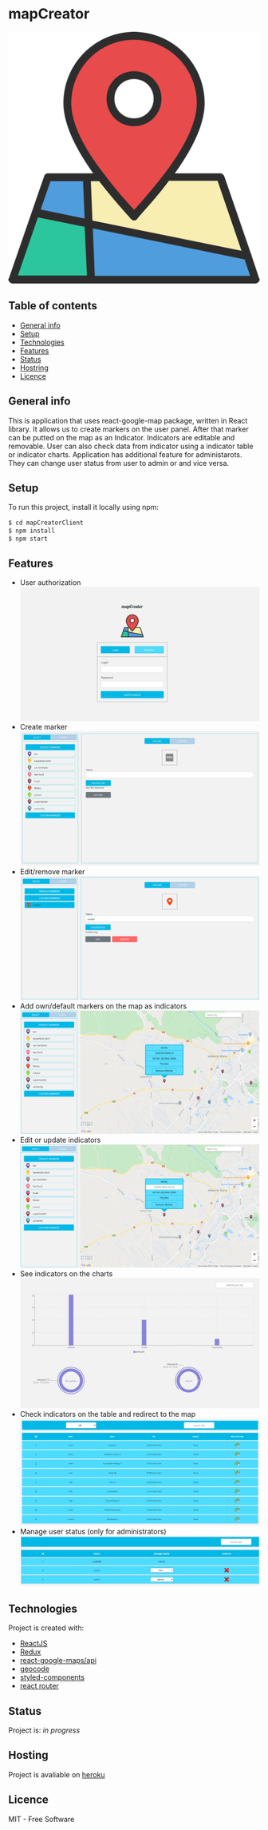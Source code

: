 # mapCreator
![logo](./public/img/logo4.png)

## Table of contents
* [General info](#general-info)
* [Setup](#setup)
* [Technologies](#technologies)
* [Features](#features)
* [Status](#status)
* [Hostring](#hostring)
* [Licence](#licence)

## General info 

This is application that uses react-google-map package, written in React library. It allows us to create markers on the user panel. After that marker can be putted on the map as an Indicator. Indicators are editable and removable. User can also check data from indicator using a indicator table or indicator charts. Application has additional feature for administarots. They can change user status from user to admin or and vice versa.

## Setup

To run this project, install it locally using npm:
```
$ cd mapCreatorClient
$ npm install
$ npm start
```
## Features
- User authorization
![authorization](./public/img/authorization.jpg)
- Create marker
![create marker](./public/img/upload.jpg)
- Edit/remove marker
![edit marker](./public/img/edit.jpg)
- Add own/default markers on the map as indicators
![indicator](./public/img/indicatorInfo.jpg)
- Edit or update indicators
![edit indicator](./public/img/editIndicator.jpg)
- See indicators on the charts
![charts](./public/img/charts.jpg)
- Check indicators on the table and redirect to the map
![table](./public/img/table.jpg)
- Manage user status (only for administrators)
![users](./public/img/users.jpg)

## Technologies

Project is created with:
- [ReactJS](https://pl.reactjs.org/)
- [Redux](https://redux.js.org/)
- [react-google-maps/api](https://react-google-maps-api-docs.netlify.app/)
- [geocode](https://developers.google.com/maps/documentation/geocoding/overview)
- [styled-components](https://styled-components.com/)
- [react router](https://reactrouter.com/)

## Status
Project is: _in progress_

## Hosting

Project is avaliable on [heroku](https://map-creator-client.herokuapp.com/)

## Licence
MIT - Free Software